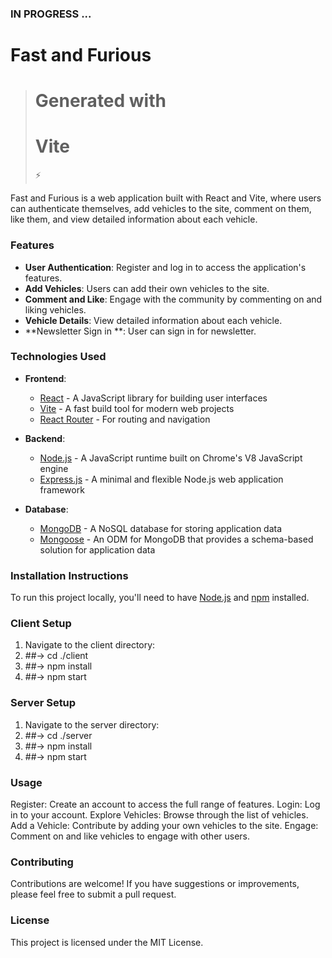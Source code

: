 ### IN PROGRESS ...

# Fast and Furious 

> # Generated with <h1>Vite</h1> ⚡️

Fast and Furious is a web application built with React and Vite, where users can authenticate themselves, add vehicles to the site, comment on them, like them, and view detailed information about each vehicle.

### Features

- **User Authentication**: Register and log in to access the application's features.
- **Add Vehicles**: Users can add their own vehicles to the site.
- **Comment and Like**: Engage with the community by commenting on and liking vehicles.
- **Vehicle Details**: View detailed information about each vehicle.
- **Newsletter Sign in **: User can sign in for newsletter.

### Technologies Used

- **Frontend**: 
  - [React](https://reactjs.org/) - A JavaScript library for building user interfaces
  - [Vite](https://vitejs.dev/) - A fast build tool for modern web projects
  - [React Router](https://reactrouter.com/) - For routing and navigation

- **Backend**: 
  - [Node.js](https://nodejs.org/) - A JavaScript runtime built on Chrome's V8 JavaScript engine
  - [Express.js](https://expressjs.com/) - A minimal and flexible Node.js web application framework

- **Database**:
  - [MongoDB](https://www.mongodb.com/) - A NoSQL database for storing application data
  - [Mongoose](https://mongoosejs.com/) - An ODM for MongoDB that provides a schema-based solution for application data


### Installation Instructions

To run this project locally, you'll need to have [Node.js](https://nodejs.org/) and [npm](https://www.npmjs.com/) installed.

### Client Setup

1. Navigate to the client directory:
2. ##-> cd ./client
3. ##-> npm install
4. ##-> npm start

### Server Setup

1. Navigate to the server directory:
2. ##-> cd ./server
3. ##-> npm install
4. ##-> npm start

### Usage
Register: Create an account to access the full range of features.
Login: Log in to your account.
Explore Vehicles: Browse through the list of vehicles.
Add a Vehicle: Contribute by adding your own vehicles to the site.
Engage: Comment on and like vehicles to engage with other users.

### Contributing
Contributions are welcome! If you have suggestions or improvements, please feel free to submit a pull request.

### License
This project is licensed under the MIT License.
